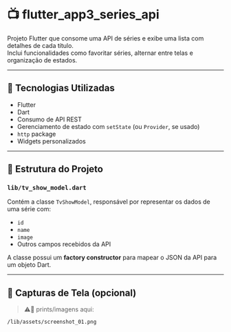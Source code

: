 # 📺 flutter_app3_series_api

Projeto Flutter que consome uma API de séries e exibe uma lista com detalhes de cada título.  
Inclui funcionalidades como favoritar séries, alternar entre telas e organização de estados.

---

## 🚀 Tecnologias Utilizadas

- Flutter
- Dart
- Consumo de API REST
- Gerenciamento de estado com `setState` (ou `Provider`, se usado)
- `http` package
- Widgets personalizados

---

## 🧱 Estrutura do Projeto

### `lib/tv_show_model.dart`
Contém a classe `TvShowModel`, responsável por representar os dados de uma série com:
- `id`
- `name`
- `image`
- Outros campos recebidos da API

A classe possui um **factory constructor** para mapear o JSON da API para um objeto Dart.

---

## 📸 Capturas de Tela (opcional)

> ⚠️🚧 prints/imagens aqui:

```bash
/lib/assets/screenshot_01.png
